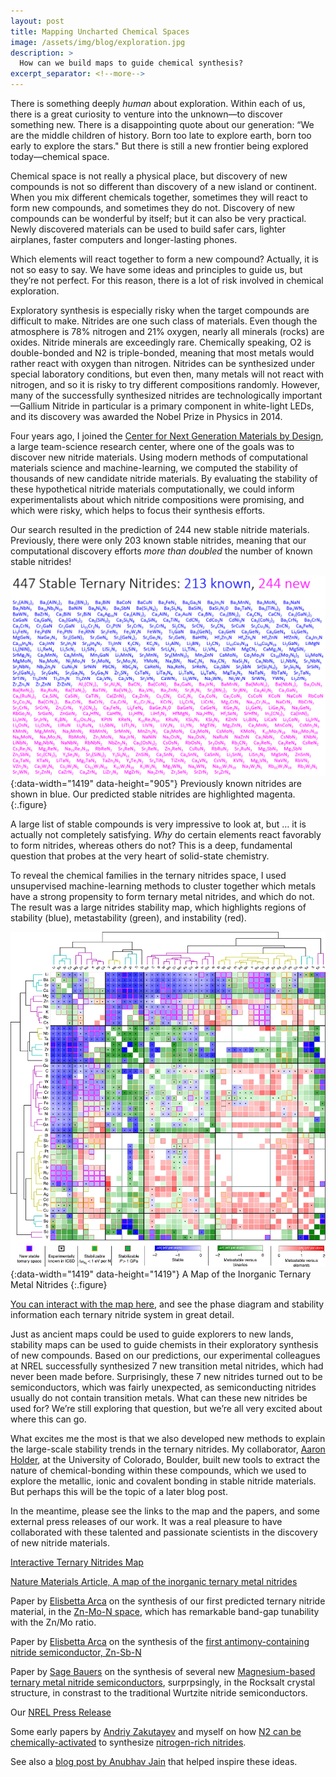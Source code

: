 ```yaml
---
layout: post
title: Mapping Uncharted Chemical Spaces
image: /assets/img/blog/exploration.jpg
description: >
  How can we build maps to guide chemical synthesis? 
excerpt_separator: <!--more-->
---
```


There is something deeply _human_ about exploration. Within each of us, there is a great curiosity to venture into the unknown—to discover something new. There is a disappointing quote about our generation: “We are the middle children of history. Born too late to explore earth, born too early to explore the stars." But there is still a new frontier being explored today—chemical space.

Chemical space is not really a physical place, but discovery of new compounds is not so different than discovery of a new island or continent. When you mix different chemicals together, sometimes they will react to form new compounds, and sometimes they do not. Discovery of new compounds can be wonderful by itself; but it can also be very practical. Newly discovered materials can be used to build safer cars, lighter airplanes, faster computers and longer-lasting phones.

Which elements will react together to form a new compound? Actually, it is not so easy to say. We have some ideas and principles to guide us, but they’re not perfect. For this reason, there is a lot of risk involved in chemical exploration. 

Exploratory synthesis is especially risky when the target compounds are difficult to make. Nitrides are one such class of materials. Even though the atmosphere is 78% nitrogen and 21% oxygen, nearly all minerals (rocks) are oxides. Nitride minerals are exceedingly rare. Chemically speaking, O2 is double-bonded and N2 is triple-bonded, meaning that most metals would rather react with oxygen than nitrogen. Nitrides can be synthesized under special laboratory conditions, but even then, many metals will not react with nitrogen, and so it is risky to try different compositions randomly. However, many of the successfully synthesized nitrides are technologically important—Gallium Nitride in particular is a primary component in white-light LEDs, and its discovery was awarded the Nobel Prize in Physics in 2014.  

Four years ago, I joined the [Center for Next Generation Materials by Design](https://www.cngmd-efrc.org), a large team-science research center, where one of the goals was to discover new nitride materials. Using modern methods of computational materials science and machine-learning, we computed the stability of thousands of new candidate nitride materials. By evaluating the stability of these hypothetical nitride materials computationally, we could inform experimentalists about which nitride compositions were promising, and which were risky, which helps to focus their synthesis efforts. 

Our search resulted in the prediction of 244 new stable nitride materials. Previously, there were only 203 known stable nitrides, meaning that our computational discovery efforts _more than doubled_ the number of known stable nitrides! 

![StableNitridesList](/assets/img/blog/StableNitridesList.PNG){:data-width="1419" data-height="905"}
Previously known nitrides are shown in blue. Our predicted stable nitrides are highlighted magenta.
{:.figure}

A large list of stable compounds is very impressive to look at, but … it is actually not completely satisfying. _Why_ do certain elements react favorably to form nitrides, whereas others do not? This is a deep, fundamental question that probes at the very heart of solid-state chemistry. 

To reveal the chemical families in the ternary nitrides space, I used unsupervised machine-learning methods to cluster together which metals have a strong propensity to form ternary metal nitrides, and which do not. The result was a large nitrides stability map, which highlights regions of stability (blue), metastability (green), and instability (red). 

![TheMap](/assets/img/blog/map.webp){:data-width="1419" data-height="1419"}
A Map of the Inorganic Ternary Metal Nitrides
{:.figure}

[You can interact with the map here][ternarymap], and see the phase diagram and stability information each ternary nitride system in great detail. 

Just as ancient maps could be used to guide explorers to new lands, stability maps can be used to guide chemists in their exploratory 
synthesis of new compounds. Based on our predictions, our experimental colleagues at NREL successfully synthesized 7 new transition metal nitrides, which had never been made before. Surprisingly, these 7 new nitrides turned out to be semiconductors, which was fairly unexpected, as semiconducting nitrides usually do not contain transition metals. What can these new nitrides be used for? We’re still exploring that question, but we’re all very excited about where this can go. 

What excites me the most is that we also developed new methods to explain the large-scale stability trends in the ternary nitrides. My collaborator, [Aaron Holder](https://scholar.google.com/citations?user=AgqmuCAAAAAJ&hl=en), at the University of Colorado, Boulder, built new tools to extract the nature of chemical-bonding within these compounds, which we used to explore the metallic, ionic and covalent bonding in stable nitride materials. But perhaps this will be the topic of a later blog post. 

In the meantime, please see the links to the map and the papers, and some external press releases of our work. It was a real pleasure to have collaborated with these talented and passionate scientists in the discovery of new nitride materials. 

[Interactive Ternary Nitrides Map][ternarymap]

[Nature Materials Article, A map of the inorganic ternary metal nitrides](https://www.nature.com/articles/s41563-019-0396-2)

Paper by [Elisbetta Arca](https://scholar.google.com/citations?user=e-GelEIAAAAJ&hl=en) on the synthesis of our first predicted ternary nitride material, in the [Zn-Mo-N space](https://pubs.acs.org/doi/abs/10.1021/jacs.7b12861), which has remarkable band-gap tunability with the Zn/Mo ratio. 

Paper by [Elisbetta Arca](https://scholar.google.com/citations?user=e-GelEIAAAAJ&hl=en) on the synthesis of the [first antimony-containing nitride semiconductor, Zn-Sb-N](https://pubs.rsc.org/en/content/articlelanding/2019/mh/c9mh00369j#!divAbstract)

Paper by [Sage Bauers](https://scholar.google.com/citations?hl=en&user=eM8JoHMAAAAJ) on the synthesis of several new [Magnesium-based ternary metal nitride semiconductors](https://arxiv.org/abs/1810.05668), surprpsingly, in the Rocksalt crystal structure, in constrast to the traditional Wurtzite nitride semiconductors. 

Our [NREL Press Release](https://www.nrel.gov/news/features/2019/collaborative-research-charts-course-hundreds-new-nitrides.html)

Some early papers by [Andriy Zakutayev](https://scholar.google.com/citations?user=QKl7eykAAAAJ&hl=en&oi=ao) and myself on how [N2 can be chemically-activated](https://pubs.rsc.org/en/content/articlelanding/2016/ta/c5ta09446a#!divAbstract) to synthesize [nitrogen-rich nitrides](https://pubs.acs.org/doi/abs/10.1021/acs.chemmater.7b02399). 

See also a [blog post by Anubhav Jain](https://hackingmaterials.com/2013/11/20/here-be-dragons-should-you-trust-a-computational-prediction/) that helped inspire these ideas. 


[ternarymap]: /TernaryNitridesMap.html

